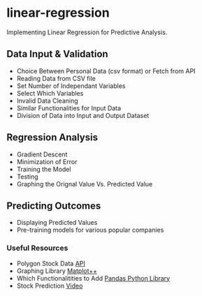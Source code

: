 # linear-regression
Implementing Linear Regression for Predictive Analysis. 

## Data Input & Validation
- Choice Between Personal Data (csv format) or Fetch from API
- Reading Data from CSV file
- Set Number of Independant Variables
- Select Which Variables
- Invalid Data Cleaning
- Similar Functionalities for Input Data
- Division of Data into Input and Output Dataset

## Regression Analysis
- Gradient Descent 
- Minimization of Error
- Training the Model
- Testing
- Graphing the Orignal Value Vs. Predicted Value

## Predicting Outcomes
- Displaying Predicted Values
- Pre-training models for various popular companies

### Useful Resources
- Polygon Stock Data [API](https://polygon.io/)
- Graphing Library [Matplot++](https://alandefreitas.github.io/matplotplusplus/)
- Which Functionalitities to Add [Pandas Python Library](https://pandas.pydata.org/docs/user_guide/index.html)
- Stock Prediction [Video](https://youtu.be/vuKfuDJQUJk?si=BGrvdMNus1WS_UvA)
